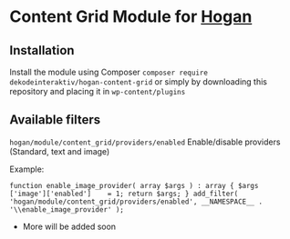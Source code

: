 # Content Grid Module for [Hogan](https://github.com/dekodeinteraktiv/hogan-content-grid)

## Installation
Install the module using Composer `composer require dekodeinteraktiv/hogan-content-grid` or simply by downloading this repository and placing it in `wp-content/plugins`

## Available filters

`hogan/module/content_grid/providers/enabled` Enable/disable providers (Standard, text and image)

Example:

`function enable_image_provider( array $args ) : array {
	$args ['image']['enabled']    = 1;
	return $args;
}
add_filter( 'hogan/module/content_grid/providers/enabled', __NAMESPACE__ . '\\enable_image_provider' );`

- More will be added soon
